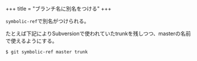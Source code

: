+++
title = "ブランチ名に別名をつける"
+++

`symbolic-ref`で別名がつけられる。

たとえば下記によりSubversionで使われていたtrunkを残しつつ、masterの名前で使えるようにする。

```
$ git symbolic-ref master trunk
```
